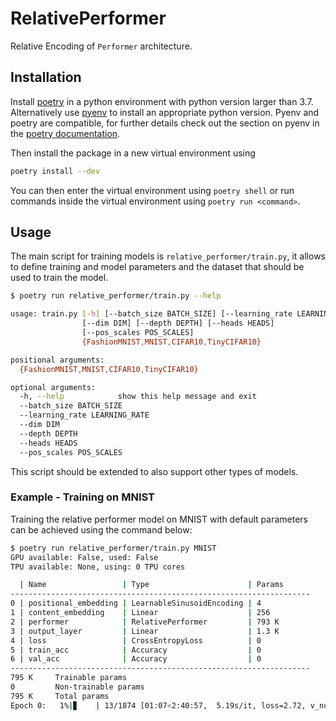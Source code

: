 # RelativePerformer
Relative Encoding of `Performer` architecture.

## Installation
Install [poetry](https://python-poetry.org/docs/#installation) in a python
environment with python version larger than $3.7$.
Alternatively use [pyenv](https://github.com/pyenv/pyenv) to install an
appropriate python version.  Pyenv and poetry are compatible, for further
details check out the section on pyenv in the [poetry
documentation](https://python-poetry.org/docs/managing-environments/).

Then install the package in a new virtual environment using
```bash
poetry install --dev
```

You can then enter the virtual environment using `poetry shell` or run commands
inside the virtual environment using `poetry run <command>`.

## Usage
The main script for training models is `relative_performer/train.py`, it allows
to define training and model parameters and the dataset that should be used to
train the model.

```bash
$ poetry run relative_performer/train.py --help

usage: train.py [-h] [--batch_size BATCH_SIZE] [--learning_rate LEARNING_RATE]
                [--dim DIM] [--depth DEPTH] [--heads HEADS]
                [--pos_scales POS_SCALES]
                {FashionMNIST,MNIST,CIFAR10,TinyCIFAR10}

positional arguments:
  {FashionMNIST,MNIST,CIFAR10,TinyCIFAR10}

optional arguments:
  -h, --help            show this help message and exit
  --batch_size BATCH_SIZE
  --learning_rate LEARNING_RATE
  --dim DIM
  --depth DEPTH
  --heads HEADS
  --pos_scales POS_SCALES
```

This script should be extended to also support other types of models.

### Example - Training on MNIST
Training the relative performer model on MNIST with default parameters can be
achieved using the command below:

```bash
$ poetry run relative_performer/train.py MNIST
GPU available: False, used: False
TPU available: None, using: 0 TPU cores

  | Name                 | Type                      | Params
-------------------------------------------------------------------
0 | positional_embedding | LearnableSinusoidEncoding | 4
1 | content_embedding    | Linear                    | 256
2 | performer            | RelativePerformer         | 793 K
3 | output_layer         | Linear                    | 1.3 K
4 | loss                 | CrossEntropyLoss          | 0
5 | train_acc            | Accuracy                  | 0
6 | val_acc              | Accuracy                  | 0
-------------------------------------------------------------------
795 K     Trainable params
0         Non-trainable params
795 K     Total params
Epoch 0:   1%|▊    | 13/1874 [01:07<2:40:57,  5.19s/it, loss=2.72, v_num=11, train_acc_step=0.125]

```


